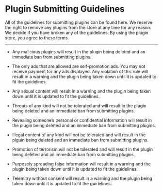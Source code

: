 # Plugin Submitting Guidelines
All of the guidelines for submitting plugins can be found here. We reserve the right to remove any plugins from the store at any time for any reason. We decide if you have broken any of the guidelines. By using the plugin store, you agree to these terms.

----
- Any malicious plugins will result in the plugin being deleted and an immediate ban from submitting plugins.

- The only ads that are allowed are self-promotion ads. You may not receive payment for any ads displayed. Any violation of this rule will result in a warning and the plugin being taken down until it is updated to fit the guidelines.

- Any sexual content will result in a warning and the plugin being taken down until it is updated to fit the guidelines.

- Threats of any kind will not be tolerated and will result in the plugin being deleted and an immediate ban from submitting plugins.

- Revealing someone’s personal or confidential information will result in the plugin being deleted and an immediate ban from submitting plugins.

- Illegal content of any kind will not be tolerated and will result in the plguin being deleted and an immediate ban from submitting plugins.

- Promotion of terrorism will not be tolerated and will result in the plugin being deleted and an immediate ban from submitting plugins.

- Purposely spreading false information will result in a warning and the plugin being taken down until it is updated to fit the guidelines.

- Telemitry without consent will result in a warning and the plugin being taken down until it is updated to fit the guidelines.